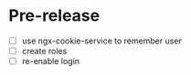 # Pre-release
- [ ] use ngx-cookie-service to remember user
- [ ] create roles
- [ ] re-enable login